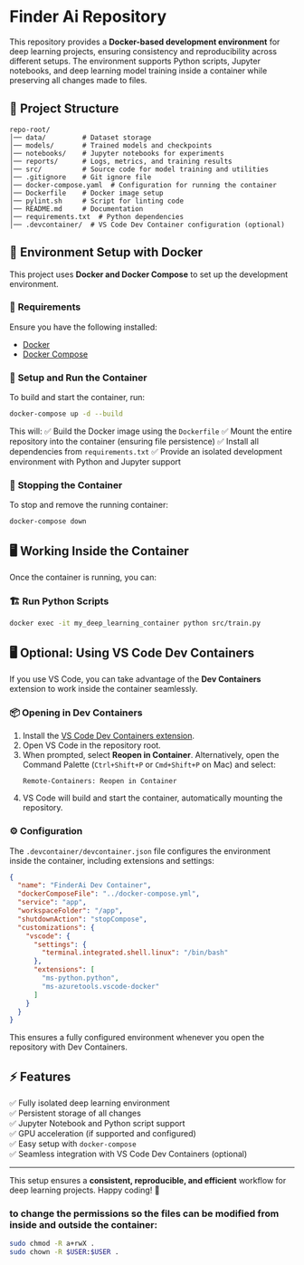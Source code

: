 # Finder Ai Repository

This repository provides a **Docker-based development environment** for deep learning projects, ensuring consistency and reproducibility across different setups. The environment supports Python scripts, Jupyter notebooks, and deep learning model training inside a container while preserving all changes made to files.

## 📁 Project Structure
```
repo-root/
│── data/         # Dataset storage
│── models/       # Trained models and checkpoints
│── notebooks/    # Jupyter notebooks for experiments
│── reports/      # Logs, metrics, and training results
│── src/          # Source code for model training and utilities
│── .gitignore    # Git ignore file
│── docker-compose.yaml  # Configuration for running the container
│── Dockerfile    # Docker image setup
│── pylint.sh     # Script for linting code
│── README.md     # Documentation
│── requirements.txt  # Python dependencies
│── .devcontainer/  # VS Code Dev Container configuration (optional)
```

## 🐳 Environment Setup with Docker
This project uses **Docker and Docker Compose** to set up the development environment.

### 🔧 **Requirements**
Ensure you have the following installed:
- [Docker](https://docs.docker.com/get-docker/)
- [Docker Compose](https://docs.docker.com/compose/install/)

### 🚀 **Setup and Run the Container**
To build and start the container, run:
```bash
docker-compose up -d --build
```
This will:
✅ Build the Docker image using the `Dockerfile`
✅ Mount the entire repository into the container (ensuring file persistence)
✅ Install all dependencies from `requirements.txt`
✅ Provide an isolated development environment with Python and Jupyter support

### 🔄 **Stopping the Container**
To stop and remove the running container:
```bash
docker-compose down
```

## 🖥️ Working Inside the Container
Once the container is running, you can:

### 🏗️ **Run Python Scripts**
```bash
docker exec -it my_deep_learning_container python src/train.py
```

## 🖥️ Optional: Using VS Code Dev Containers
If you use VS Code, you can take advantage of the **Dev Containers** extension to work inside the container seamlessly.

### 📦 **Opening in Dev Containers**
1. Install the [VS Code Dev Containers extension](https://marketplace.visualstudio.com/items?itemName=ms-vscode-remote.remote-containers).
2. Open VS Code in the repository root.
3. When prompted, select **Reopen in Container**. Alternatively, open the Command Palette (`Ctrl+Shift+P` or `Cmd+Shift+P` on Mac) and select:
   ```
   Remote-Containers: Reopen in Container
   ```
4. VS Code will build and start the container, automatically mounting the repository.

### ⚙️ **Configuration**
The `.devcontainer/devcontainer.json` file configures the environment inside the container, including extensions and settings:
```json
{
  "name": "FinderAi Dev Container",
  "dockerComposeFile": "../docker-compose.yml",
  "service": "app",
  "workspaceFolder": "/app",
  "shutdownAction": "stopCompose",
  "customizations": {
    "vscode": {
      "settings": {
        "terminal.integrated.shell.linux": "/bin/bash"
      },
      "extensions": [
        "ms-python.python",
        "ms-azuretools.vscode-docker"
      ]
    }
  }
}
```
This ensures a fully configured environment whenever you open the repository with Dev Containers.

## ⚡ Features
✅ Fully isolated deep learning environment  
✅ Persistent storage of all changes  
✅ Jupyter Notebook and Python script support  
✅ GPU acceleration (if supported and configured)  
✅ Easy setup with `docker-compose`  
✅ Seamless integration with VS Code Dev Containers (optional)  

---

This setup ensures a **consistent, reproducible, and efficient** workflow for deep learning projects. Happy coding! 🚀

### to change the permissions so the files can be modified from inside and outside the container: 
```bash
sudo chmod -R a+rwX .
sudo chown -R $USER:$USER .
```